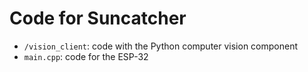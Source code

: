 # Code for Suncatcher

+ `/vision_client`: code with the Python computer vision component
+ `main.cpp`: code for the ESP-32
